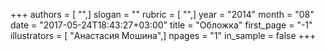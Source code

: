 +++
authors = [ "",]
slogan = ""
rubric = [ "",]
year = "2014"
month = "08"
date = "2017-05-24T18:43:27+03:00"
title = "Обложка"
first_page = "-1"
illustrators = [ "Анастасия Мошина",]
npages = "1"
in_sample = false
+++

